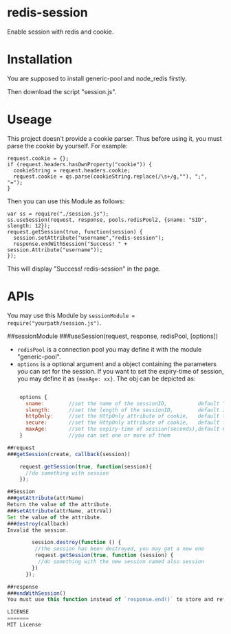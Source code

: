 redis-session
=============

Enable session with redis and cookie.

Installation
============

You are supposed to install generic-pool and node_redis firstly.

Then download the script "session.js".

Useage
======
This project doesn't provide a cookie parser. Thus before using it, you must parse the cookie by yourself. For example:

    request.cookie = {};
    if (request.headers.hasOwnProperty("cookie")) {
      cookieString = request.headers.cookie;
      request.cookie = qs.parse(cookieString.replace(/\s+/g,""), ";", "=");
    }

Then you can use this Module as follows:

    var ss = require("./session.js");
    ss.useSession(request, response, pools.redisPool2, {sname: "SID", slength: 12});
    request.getSession(true, function(session) {
      session.setAttribute("username","redis-session");
      response.endWithSession("Success! " + session.Attribute("username"));
    });
    
This will display "Success! redis-session" in the page.

APIs
====
You may use this Module by `sessionModule = require("yourpath/session.js")`.

##sessionModule
###useSession(request, response, redisPool, [options])
* `redisPool` is a connection pool you may define it with the module "generic-pool".
* `options` is a optional argument and a object containing the parameters you can set for the session. If you want to set the expiry-time of session, you may define it as `{maxAge: xx}`. The obj can be depicted as:
```js

    options {
      sname:        //set the name of the sessionID,          default "sessionId"
      slength:      //set the length of the sessionID,        default 36      
      httpOnly:     //set the HttpOnly attribute of cookie,   default true      
      secure:       //set the HttpOnly attribute of cookie,   default false      
      maxAge:       //set the expiry-time of session(seconds),default 600      
    }               //you can set one or more of them

##request
###getSession(create, callback(session))

    request.getSession(true, function(session){
      //do something with session
    });

##Session
###getAttribute(attrName)
Return the value of the attribute.
###setAttribute(attrName, attrVal)
Set the value of the attribute.
###destroy(callback)
Invalid the session.

        session.destroy(function () {
         //the session has been destroyed, you may get a new one
         request.getSession(true, function (session) {
          //do something with the new session named also session
        })
      });

##response
###endWithSession()
You must use this function instead of `response.end()` to store and refresh the session. The author intends to keep the original interface pure.

LICENSE
=======
MIT License
